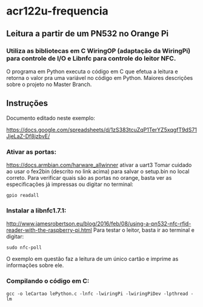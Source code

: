 # acr122u-frequencia

## Leitura a partir de um PN532 no Orange Pi
### Utiliza as bibliotecas em C WiringOP (adaptação da WiringPi) para controle de I/O e Libnfc para controle do leitor NFC.
O programa em Python executa o código em C que efetua a leitura e retorna o valor pra uma variável no código em Python.
Maiores descrições sobre o projeto no Master Branch.

## Instruções ##

Documento editado neste exemplo:

https://docs.google.com/spreadsheets/d/1zS383tcuZqP1TerYZ5xqgfT9dS71JjeLaZ-Df8jzbvE/

### Ativar as portas:
https://docs.armbian.com/harware_allwinner
ativar a uart3
Tomar cuidado ao usar o fex2bin (descrito no link acima) para salvar o setup.bin no local correto.
Para verificar quais são as portas no orange, basta ver as especificações já impressas ou digitar no terminal: 

```gpio readall```


### Instalar a libnfc1.7.1:
http://www.jamesrobertson.eu/blog/2016/feb/08/using-a-pn532-nfc-rfid-reader-with-the-raspberry-pi.html
Para testar o leitor, basta ir ao terminal e digitar:

 ``` sudo nfc-poll ```
    
   
O exemplo em questão faz a leitura de um único cartão e imprime as informações sobre ele. 


### Compilando o código em C:
```gcc -o leCartao lePython.c -lnfc -lwiringPi -lwiringPiDev -lpthread -lm```

